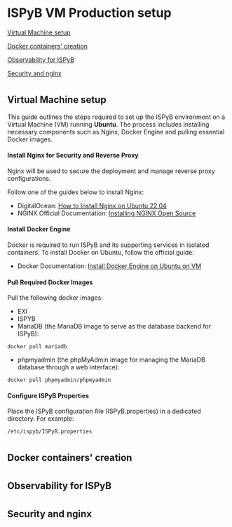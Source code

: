# ISPyB VM Production setup
[Virtual Machine setup](#virtual-machine-setup)

[Docker containers' creation](#docker-containers-creation)

[Observability for ISPyB](#observability-for-ISPyB)

[Security and nginx](#security-and-nginx)

#
## Virtual Machine setup
This guide outlines the steps required to set up the ISPyB environment on a Virtual Machine (VM) running **Ubuntu**. 
The process includes installing necessary components such as Nginx, Docker Engine and pulling essential Docker images.

#### Install Nginx for Security and Reverse Proxy
Nginx will be used to secure the deployment and manage reverse proxy configurations.

Follow one of the guides below to install Nginx:
* DigitalOcean: [How to Install Nginx on Ubuntu 22.04](https://www.digitalocean.com/community/tutorials/how-to-install-nginx-on-ubuntu-22-04)
* NGINX Official Documentation: [Installing NGINX Open Source](https://docs.nginx.com/nginx/admin-guide/installing-nginx/installing-nginx-open-source/#downloading-the-sources)

#### Install Docker Engine
Docker is required to run ISPyB and its supporting services in isolated containers. To install Docker on Ubuntu, follow the official guide:
* Docker Documentation: [Install Docker Engine on Ubuntu on VM](https://docs.docker.com/engine/install/ubuntu/)

#### Pull Required Docker Images

Pull the following docker images:
* EXI
* ISPYB
* MariaDB (the MariaDB image to serve as the database backend for ISPyB):
```
docker pull mariadb
```
* phpmyadmin (the phpMyAdmin image for managing the MariaDB database through a web interface):
```
docker pull phpmyadmin/phpmyadmin
```
#### Configure ISPyB Properties
Place the ISPyB configuration file (ISPyB.properties) in a dedicated directory. For example:
```
/etc/ispyb/ISPyB.properties
```

#
## Docker containers' creation


#
## Observability for ISPyB


#
## Security and nginx


